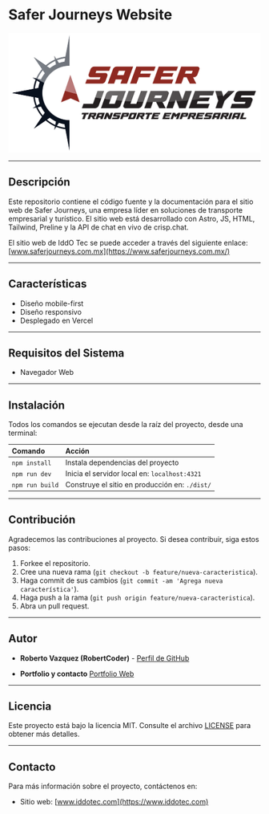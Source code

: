 # Safer Journeys Website

![Safer Journeys Logo](./public/img/logoFull.png)

---

## Descripción

Este repositorio contiene el código fuente y la documentación para el sitio web de Safer Journeys, una empresa líder en soluciones de transporte empresarial y turístico. El sitio web está desarrollado con Astro, JS, HTML, Tailwind, Preline y la API de chat en vivo de crisp.chat.

El sitio web de IddO Tec se puede acceder a través del siguiente enlace: [www.saferjourneys.com.mx](https://www.saferjourneys.com.mx/)

---

## Características

- Diseño mobile-first
- Diseño responsivo 
- Desplegado en Vercel

---

## Requisitos del Sistema

- Navegador Web

---

## Instalación

Todos los comandos se ejecutan desde la raíz del proyecto, desde una terminal:

| Comando                   | Acción                                           |
| :------------------------ | :----------------------------------------------- |
| `npm install`             | Instala dependencias del proyecto                |
| `npm run dev`             | Inicia el servidor local en: `localhost:4321`    |
| `npm run build`           | Construye el sitio en producción en: `./dist/`   |

---

## Contribución

Agradecemos las contribuciones al proyecto. Si desea contribuir, siga estos pasos:

1. Forkee el repositorio.
2. Cree una nueva rama (`git checkout -b feature/nueva-caracteristica`).
3. Haga commit de sus cambios (`git commit -am 'Agrega nueva característica'`).
4. Haga push a la rama (`git push origin feature/nueva-caracteristica`).
5. Abra un pull request.

---

## Autor

- **Roberto Vazquez (RobertCoder)** - [Perfil de GitHub](https://github.com/RobertCoderDev)

- **Portfolio y contacto** [Portfolio Web](https://www.robertcoder.com)

---

## Licencia

Este proyecto está bajo la licencia MIT. Consulte el archivo [LICENSE](LICENSE) para obtener más detalles.

---

## Contacto

Para más información sobre el proyecto, contáctenos en:

- Sitio web: [www.iddotec.com](https://www.iddotec.com)